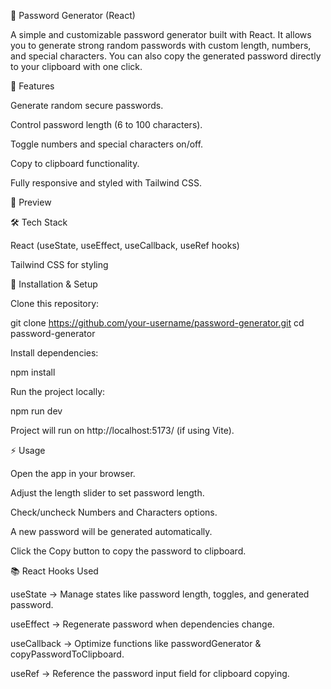🔑 Password Generator (React)

A simple and customizable password generator built with React.
It allows you to generate strong random passwords with custom length, numbers, and special characters.
You can also copy the generated password directly to your clipboard with one click.

🚀 Features

Generate random secure passwords.

Control password length (6 to 100 characters).

Toggle numbers and special characters on/off.

Copy to clipboard functionality.

Fully responsive and styled with Tailwind CSS.

📸 Preview

🛠️ Tech Stack

React (useState, useEffect, useCallback, useRef hooks)

Tailwind CSS for styling

📂 Installation & Setup

Clone this repository:

git clone https://github.com/your-username/password-generator.git
cd password-generator


Install dependencies:

npm install


Run the project locally:

npm run dev


Project will run on http://localhost:5173/ (if using Vite).

⚡ Usage

Open the app in your browser.

Adjust the length slider to set password length.

Check/uncheck Numbers and Characters options.

A new password will be generated automatically.

Click the Copy button to copy the password to clipboard.

📚 React Hooks Used

useState → Manage states like password length, toggles, and generated password.

useEffect → Regenerate password when dependencies change.

useCallback → Optimize functions like passwordGenerator & copyPasswordToClipboard.

useRef → Reference the password input field for clipboard copying.


